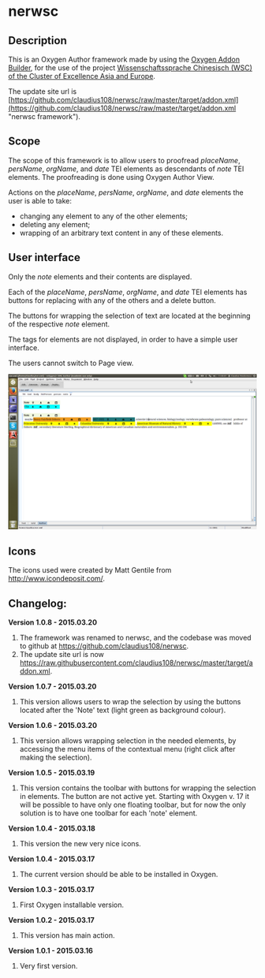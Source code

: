 # nerwsc

## Description

This is an Oxygen Author framework made by using the [Oxygen Addon Builder](http://kuberam.ro/oxygen-addon-builder/ "Oxygen Addon Builder"), for the use of the project [Wissenschaftssprache Chinesisch (WSC) of the Cluster of Excellence Asia and Europe](http://kjc-sv016.kjc.uni-heidelberg.de:8080/exist/apps/wsc/modules/search/aboutus.html "Wissenschaftssprache Chinesisch").

The update site url is [https://github.com/claudius108/nerwsc/raw/master/target/addon.xml](https://github.com/claudius108/nerwsc/raw/master/target/addon.xml "nerwsc framework").

## Scope

The scope of this framework is to allow users to proofread *placeName*, *persName*, *orgName*, and *date* TEI elements as descendants of *note* TEI elements. The proofreading is done using Oxygen Author View.

Actions on the *placeName*, *persName*, *orgName*, and *date* elements the user is able to take:
* changing any element to any of the other elements;
* deleting any element;
* wrapping of an arbitrary text content in any of these elements.
 
## User interface

Only the *note* elements and their contents are displayed.

Each of the *placeName*, *persName*, *orgName*, and *date* TEI elements has buttons for replacing with any of the others and a delete button.

The buttons for wrapping the selection of text are located at the beginning of the respective *note* element.

The tags for elements are not displayed, in order to have a simple user interface.

The users cannot switch to Page view.

![nerwsc screenshot](/resources/images/screenshot.png)


## Icons

The icons used were created by Matt Gentile from http://www.icondeposit.com/.
  

## Changelog:

**Version 1.0.8 - 2015.03.20**

1. The framework was renamed to nerwsc, and the codebase was moved to github at https://github.com/claudius108/nerwsc.
2. The update site url is now https://raw.githubusercontent.com/claudius108/nerwsc/master/target/addon.xml.

**Version 1.0.7 - 2015.03.20**

1. This version allows users to wrap the selection by using the buttons located after the 'Note' text (light green as background colour).

**Version 1.0.6 - 2015.03.20**

1. This version allows wrapping selection in the needed elements, by accessing the menu items of the contextual menu (right click after making the selection).

**Version 1.0.5 - 2015.03.19**

1. This version contains the toolbar with buttons for wrapping the selection in elements. The button are not active yet. Starting with Oxygen v. 17 it will be possible
to have only one floating toolbar, but for now the only solution is to have one toolbar for each 'note' element.

**Version 1.0.4 - 2015.03.18**

1. This version the new very nice icons.

**Version 1.0.4 - 2015.03.17**

1. The current version should be able to be installed in Oxygen.

**Version 1.0.3 - 2015.03.17**

1. First Oxygen installable version.

**Version 1.0.2 - 2015.03.17**

1. This version has main action.

**Version 1.0.1 - 2015.03.16**

1. Very first version.
